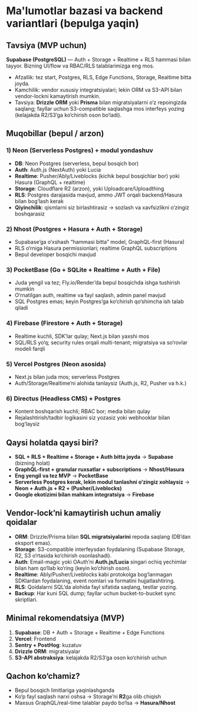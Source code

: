 # Ma'lumotlar bazasi va backend variantlari (bepulga yaqin)

## Tavsiya (MVP uchun)
**Supabase (PostgreSQL)** — Auth + Storage + Realtime + RLS hammasi bilan tayyor. Bizning UI/flow va RBAC/RLS talablarimizga eng mos.
- Afzallik: tez start, Postgres, RLS, Edge Functions, Storage, Realtime bitta joyda.
- Kamchilik: vendor xususiy integratsiyalari; lekin ORM va S3-API bilan vendor-lockni kamaytirish mumkin.
- Tavsiya: **Drizzle ORM** yoki **Prisma** bilan migratsiyalarni o‘z repoingizda saqlang; fayllar uchun S3-compatible saqlashga mos interfeys yozing (kelajakda R2/S3’ga ko‘chirish oson bo‘ladi).

## Muqobillar (bepul / arzon)
### 1) Neon (Serverless Postgres) + modul yondashuv
- **DB**: Neon Postgres (serverless, bepul bosqich bor)
- **Auth**: Auth.js (NextAuth) yoki Lucia
- **Realtime**: Pusher/Ably/Liveblocks (kichik bepul bosqichlar bor) yoki Hasura (GraphQL + realtime)
- **Storage**: Cloudflare R2 (arzon), yoki Uploadcare/Uploadthing
- **RLS**: Postgres darajasida mavjud, ammo JWT orqali backend/Hasura bilan bog‘lash kerak
- **Qiyinchilik**: qismlarni siz birlashtirasiz → sozlash va xavfsizlikni o‘zingiz boshqarasiz

### 2) Nhost (Postgres + Hasura + Auth + Storage)
- Supabase’ga o‘xshash “hammasi bitta” model, GraphQL-first (Hasura)
- RLS o‘rniga Hasura permissionlari; realtime GraphQL subscriptions
- Bepul developer bosqichi mavjud

### 3) PocketBase (Go + SQLite + Realtime + Auth + File)
- Juda yengil va tez; Fly.io/Render’da bepul bosqichda ishga tushirish mumkin
- O‘rnatilgan auth, realtime va fayl saqlash, admin panel mavjud
- SQL Postgres emas; keyin Postgres’ga ko‘chirish qo‘shimcha ish talab qiladi

### 4) Firebase (Firestore + Auth + Storage)
- Realtime kuchli, SDK’lar qulay; Next.js bilan yaxshi mos
- SQL/RLS yo‘q; security rules orqali multi-tenant; migratsiya va so‘rovlar modeli farqli

### 5) Vercel Postgres (Neon asosida)
- Next.js bilan juda mos; serverless Postgres
- Auth/Storage/Realtime’ni alohida tanlaysiz (Auth.js, R2, Pusher va h.k.)

### 6) Directus (Headless CMS) + Postgres
- Kontent boshqarish kuchli; RBAC bor; media bilan qulay
- Rejalashtirish/tadbir logikasini siz yozasiz yoki webhooklar bilan bog‘laysiz

## Qaysi holatda qaysi biri?
- **SQL + RLS + Realtime + Storage + Auth bitta joyda** → **Supabase** (bizning holat)
- **GraphQL-first + granular ruxsatlar + subscriptions** → **Nhost/Hasura**
- **Eng yengil va tez MVP** → **PocketBase**
- **Serverless Postgres kerak, lekin modul tanlashni o‘zingiz xohlaysiz** → **Neon + Auth.js + R2 + (Pusher/Liveblocks)**
- **Google ekotizimi bilan mahkam integratsiya** → **Firebase**

## Vendor-lock’ni kamaytirish uchun amaliy qoidalar
- **ORM**: Drizzle/Prisma bilan **SQL migratsiyalarini** repoda saqlang (DB’dan eksport emas).
- **Storage**: S3-compatible interfeysdan foydalaning (Supabase Storage, R2, S3 o‘rtasida ko‘chirish osonlashadi).
- **Auth**: Email-magic yoki OAuth’ni **Auth.js/Lucia** singari ochiq yechimlar bilan ham qo‘llab ko‘ring (keyin ko‘chirish oson).
- **Realtime**: Ably/Pusher/Liveblocks kabi protokolga bog‘lanmagan SDKlardan foydalaning, event nomlari va formatini hujjatlashtiring.
- **RLS**: Qoidalarni SQL’da alohida fayl sifatida saqlang, testlar yozing.
- **Backup**: Har kuni SQL dump; fayllar uchun bucket-to-bucket sync skriptlari.

## Minimal rekomendatsiya (MVP)
1. **Supabase**: DB + Auth + Storage + Realtime + Edge Functions
2. **Vercel**: Frontend
3. **Sentry + PostHog**: kuzatuv
4. **Drizzle ORM**: migratsiyalar
5. **S3-API abstraksiya**: kelajakda R2/S3’ga oson ko‘chirish uchun

## Qachon ko‘chamiz?
- Bepul bosqich limitlariga yaqinlashganda
- Ko‘p fayl saqlash narxi oshsa → Storage’ni **R2**ga olib chiqish
- Maxsus GraphQL/real-time talablar paydo bo‘lsa → **Hasura/Nhost**

